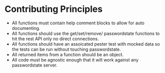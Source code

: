 # Contributing Principles

+ All functions must contain help comment blocks to allow for auto documenting.
+ All functions should use the get/set/remove/ passwordstate functions to hit the rest API only no direct connections.
+ All functions should have an assoicated pester test with mocked data so the tests can be run without touching passwordstate.
+ All returned items from a function should be an object.
+ All code must be agnostic enough that it will work against any passwordstate server.